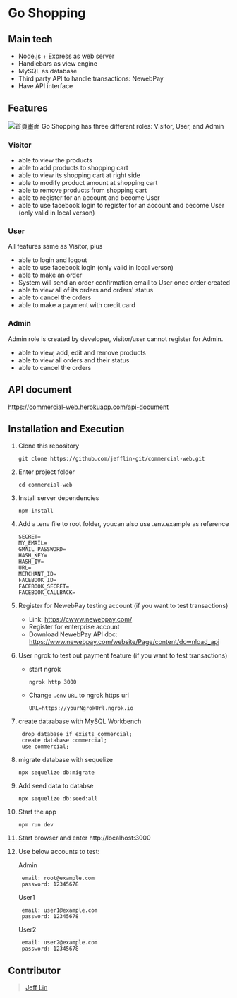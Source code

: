 # Go Shopping
## Main tech
- Node.js + Express as web server
- Handlebars as view engine
- MySQL as database
- Third party API to handle transactions: NewebPay
- Have API interface

## Features
![首頁畫面](https://i.imgur.com/KWERxAG.jpg)
Go Shopping has three different roles: Visitor, User, and Admin
### Visitor
- able to view the products
- able to add products to shopping cart
- able to view its shopping cart at right side
- able to modify product amount at shopping cart
- able to remove products from shopping cart
- able to register for an account and become User
- able to use facebook login to register for an account and become User (only valid in local verson)
### User
All features same as Visitor, plus
- able to login and logout
- able to use facebook login (only valid in local verson)
- able to make an order
- System will send an order confirmation email to User once order created
- able to view all of its orders and orders' status
- able to cancel the orders
- able to make a payment with credit card
### Admin
Admin role is created by developer, visitor/user cannot register for Admin.
- able to view, add, edit and remove products
- able to view all orders and their status
- able to cancel the orders

## API document
https://commercial-web.herokuapp.com/api-document

## Installation and Execution
1. Clone this repository
   ```
   git clone https://github.com/jefflin-git/commercial-web.git
   ```
2. Enter project folder
   ```
   cd commercial-web
   ```
3. Install server dependencies
   ```
   npm install
   ```
4. Add a .env file to root folder, youcan also use .env.example as reference
    ```
    SECRET=
    MY_EMAIL=
    GMAIL_PASSWORD=
    HASH_KEY=
    HASH_IV=
    URL=
    MERCHANT_ID=
    FACEBOOK_ID=
    FACEBOOK_SECRET=
    FACEBOOK_CALLBACK=
    ```
5. Register for NewebPay testing account (if you want to test transactions)
    - Link: https://cwww.newebpay.com/
    - Register for enterprise account
    - Download NewebPay API doc: https://www.newebpay.com/website/Page/content/download_api
6. User ngrok to test out payment feature (if you want to test transactions)
   - start ngrok
     ```
     ngrok http 3000
     ```
   - Change `.env` `URL` to ngrok https url
     ```
     URL=https://yourNgrokUrl.ngrok.io
     ```
7. create dataabase with MySQL Workbench
   ```
    drop database if exists commercial;
    create database commercial;
    use commercial;
    ```
8. migrate database with sequelize
   ```
   npx sequelize db:migrate
   ```
9. Add seed data to databse
   ```
   npx sequelize db:seed:all
   ```
10. Start the app
    ```
    npm run dev
    ```
11. Start browser and enter http://localhost:3000
12. Use below accounts to test:

    Admin
    ```
     email: root@example.com
     password: 12345678
    ```
    User1
    ```
     email: user1@example.com
     password: 12345678
    ```
    User2
    ```
     email: user2@example.com
     password: 12345678
    ```
    
## Contributor
> [Jeff Lin](https://github.com/jefflin-git)